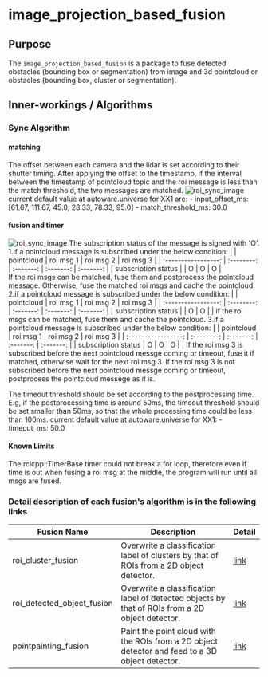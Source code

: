 # image_projection_based_fusion

## Purpose

The `image_projection_based_fusion` is a package to fuse detected obstacles (bounding box or segmentation) from image and 3d pointcloud or obstacles (bounding box, cluster or segmentation).

## Inner-workings / Algorithms

### Sync Algorithm

#### matching

The offset between each camera and the lidar is set according to their shutter timing.
After applying the offset to the timestamp, if the interval between the timestamp of pointcloud topic and the roi message is less than the match threshold, the two messages are matched.
![roi_sync_image](./images/roi_sync_1.png)
current default value at autoware.universe for XX1 are: - input_offset_ms: [61.67, 111.67, 45.0, 28.33, 78.33, 95.0] - match_threshold_ms: 30.0

#### fusion and timer

![roi_sync_image](./images/roi_sync_2.png)
The subscription status of the message is signed with 'O'.
1.if a pointcloud message is subscribed under the below condition:
|                     | pointcloud | roi msg 1 | roi msg 2 | roi msg 3 | 
| :-----------------: | :--------: | :-------: | :-------: | :-------: | 
| subscription status |            | O         | O         | O         |  
If the roi msgs can be matched, fuse them and postprocess the pointcloud message.
Otherwise, fuse the matched roi msgs and cache the pointcloud.
2.if a pointcloud message is subscribed under the below condition:
|                     | pointcloud | roi msg 1 | roi msg 2 | roi msg 3 | 
| :-----------------: | :--------: | :-------: | :-------: | :-------: | 
| subscription status |            | O         | O         |           | 
if the roi msgs can be matched, fuse them and cache the pointcloud.
3.if a pointcloud message is subscribed under the below condition:
|                     | pointcloud | roi msg 1 | roi msg 2 | roi msg 3 | 
| :-----------------: | :--------: | :-------: | :-------: | :-------: | 
| subscription status | O          | O         | O         |           | 
If the roi msg 3 is subscribed before the next pointcloud messge coming or timeout, fuse it if matched, otherwise wait for the next roi msg 3.
If the roi msg 3 is not subscribed before the next pointcloud messge coming or timeout, postprocess the pointcloud messege as it is.

The timeout threshold should be set according to the postprocessing time.
E.g, if the postprocessing time is around 50ms, the timeout threshold should be set smaller than 50ms, so that the whole processing time could be less than 100ms.
current default value at autoware.universe for XX1: - timeout_ms: 50.0

#### Known Limits

The rclcpp::TimerBase timer could not break a for loop, therefore even if time is out when fusing a roi msg at the middle, the program will run until all msgs are fused.

### Detail description of each fusion's algorithm is in the following links

| Fusion Name                | Description                                                                                     | Detail                                       |
| -------------------------- | ----------------------------------------------------------------------------------------------- | -------------------------------------------- |
| roi_cluster_fusion         | Overwrite a classification label of clusters by that of ROIs from a 2D object detector.         | [link](./docs/roi-cluster-fusion.md)         |
| roi_detected_object_fusion | Overwrite a classification label of detected objects by that of ROIs from a 2D object detector. | [link](./docs/roi-detected-object-fusion.md) |
| pointpainting_fusion       | Paint the point cloud with the ROIs from a 2D object detector and feed to a 3D object detector. | [link](./docs/pointpainting-fusion.md)       |
